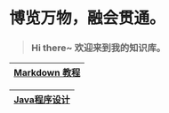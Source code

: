 # 博览万物，融会贯通。

>  ### **Hi there~ 欢迎来到我的知识库。**  



| **[Markdown 教程](/blog/Markdown/Markdown教程.md)** |
| :-------------------------------------------------: |

| **[Java程序设计](/blog/Java/Java程序设计.md)** |
| :-------------------------------------------------: |

